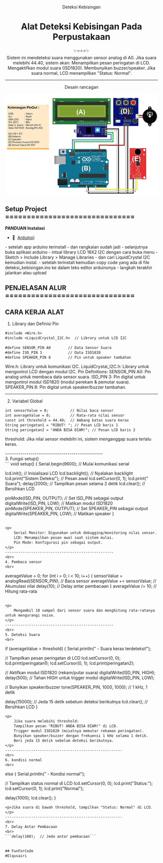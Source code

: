 
<div class="" align="center">
    <p>Deteksi Kebisingan</p>
    <h1>Alat Deteksi Kebisingan Pada Perpustakaan</h1>
    <span>✨⭐⭐⭐✨</span>
    <br>
    <span>Sistem ini mendeteksi suara menggunakan sensor analog di A0. Jika suara melebihi 44.40, sistem akan: Menampilkan pesan peringatan di LCD. Mengaktifkan modul suara (ISD1820). Membunyikan buzzer/speaker. Jika suara normal, LCD menampilkan "Status: Normal".</span>
    <hr>
    <p>Desain rancagan</p>
    <img src="desaain.png" alt="spk">
    <br>
</div>

## Setup Project ==============================
<strong>PANDUAN Instalasi</strong>

- 📍&nbsp;&nbsp;[Arduino)](https://support.arduino.cc/hc/en-us/articles/360019833020-Download-and-install-Arduino-IDE)

<p>
- setelah app arduino terinstall
- dan rangkaian sudah jadi
- selanjutnya buka aplikasi arduino
- intsal library LCD 16X2 I2C dengan cara buka menu 
    - Sketch > Include Library > Manage Libraries 
    - dan cari LiquidCrystal I2C kemudian instal.
- setelah terinstall kemudian copy code yang ada di file deteksi_kebisingan.ino ke dalam teks editor arduinonya
- langkah terakhir jalankan atau upload
</p>

## PENJELASAN ALUR ==============================
<strong>CARA KERJA ALAT</strong>
--------------------------------------------------
1. Library dan Definisi Pin
```
#include <Wire.h>
#include <LiquidCrystal_I2C.h>  // Library untuk LCD I2C

#define SENSOR_PIN A0        // Data Sensor Suara
#define ISD_PIN 3            // Data ISD1820
#define SPEAKER_PIN 8        // Pin untuk speaker tambahan
```
<p>
    Wire.h: Library untuk komunikasi I2C.
    LiquidCrystal_I2C.h: Library untuk mengontrol LCD dengan modul I2C.
    Pin Definitions:
    SENSOR_PIN A0: Pin analog untuk membaca data sensor suara.
    ISD_PIN 3: Pin digital untuk mengontrol modul ISD1820 (modul perekam & pemutar suara).
    SPEAKER_PIN 8: Pin digital untuk speaker/buzzer tambahan.
</p>

--------------------------------------------------
2. Variabel Global
```
int sensorValue = 0;          // Nilai baca sensor
int averageValue = 0;         // Rata-rata nilai sensor
const int threshold = 44.40;  // Ambang batas suara keras
String peringatan1 = "RIBUT! "; // Pesan LCD baris 1
String peringatan2 = "ANDA BISA DIAM!"; // Pesan LCD baris 2
```
<p>
    threshold: Jika nilai sensor melebihi ini, sistem menganggap suara terlalu keras.
</p>
--------------------------------------------------
<br>
3. Fungsi setup()
<br>
```
void setup() {
  Serial.begin(9600);  // Mulai komunikasi serial
  
  lcd.init();          // Inisialisasi LCD
  lcd.backlight();     // Nyalakan backlight
  lcd.print("Sistem Deteksi"); // Pesan awal
  lcd.setCursor(0, 1);
  lcd.print("    Suara");
  delay(2000);         // Tampilkan pesan selama 2 detik
  lcd.clear();         // Bersihkan LCD
  
  pinMode(ISD_PIN, OUTPUT);     // Set ISD_PIN sebagai output
  digitalWrite(ISD_PIN, LOW);   // Matikan modul ISD1820
  pinMode(SPEAKER_PIN, OUTPUT); // Set SPEAKER_PIN sebagai output
  digitalWrite(SPEAKER_PIN, LOW); // Matikan speaker
}
```

<p>
    Serial Monitor: Digunakan untuk debugging/monitoring nilai sensor.
    LCD: Menampilkan pesan awal saat sistem mulai.
    Pin Mode: Konfigurasi pin sebagai output.
</p>
--------------------------------------------------
<br>
4. Pembaca sensor
<br>
```
averageValue = 0;
for (int i = 0; i < 10; i++) {
  sensorValue = analogRead(SENSOR_PIN); // Baca sensor
  averageValue += sensorValue;         // Akumulasi nilai
  delay(10);  // Delay antar pembacaan
}
averageValue /= 10;  // Hitung rata-rata
```

<p>
    Mengambil 10 sampel dari sensor suara dan menghitung rata-ratanya untuk mengurangi noise.
</p>
--------------------------------------------------
<br>
5. Deteksi Suara
<br>
```
if (averageValue > threshold) {
  Serial.println(" - Suara keras terdeteksi!");
  
  // Tampilkan pesan peringatan di LCD
  lcd.setCursor(0, 0);
  lcd.print(peringatan1);
  lcd.setCursor(0, 1);
  lcd.print(peringatan2);
  
  // Aktifkan modul ISD1820 (rekam/putar suara)
  digitalWrite(ISD_PIN, HIGH);
  delay(500);  // Tahan HIGH untuk trigger modul
  digitalWrite(ISD_PIN, LOW);
  
  // Bunyikan speaker/buzzer
  tone(SPEAKER_PIN, 1000, 1000);  // 1 kHz, 1 detik
  
  delay(15000);  // Jeda 15 detik sebelum deteksi berikutnya
  lcd.clear();   // Bersihkan LCD
}
```
<p>
    Jika suara melebihi threshold:
    Tampilkan pesan "RIBUT! ANDA BISA DIAM!" di LCD.
    Trigger modul ISD1820 (misalnya memutar rekaman peringatan).
    Bunyikan speaker/buzzer dengan frekuensi 1 kHz selama 1 detik.
    Beri jeda 15 detik sebelum deteksi berikutnya.
</p>
------------------------------------------------------
<br>
6. kondisi normal
<br>
```
else {
  Serial.println(" - Kondisi normal");
  
  // Tampilkan status normal di LCD
  lcd.setCursor(0, 0);
  lcd.print("Status:");
  lcd.setCursor(0, 1);
  lcd.print("Normal");
  
  delay(1000);
  lcd.clear();
}
```
<p>Jika suara di bawah threshold, tampilkan "Status: Normal" di LCD.</p>
------------------------------------------------------
<br>
7. Delay Antar Pembacaan
<br>
```delay(100);  // Jeda antar pembacaan```


## FunForCode
#Elqusairi